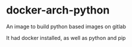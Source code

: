 # docker-arch-python

An image to build python based images on gitlab

It had docker installed, as well as python and pip

